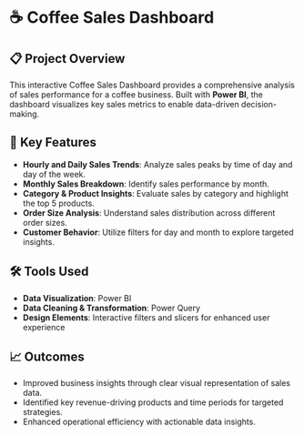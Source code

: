 # ☕ Coffee Sales Dashboard

## 📋 Project Overview
This interactive Coffee Sales Dashboard provides a comprehensive analysis of sales performance for a coffee business. Built with **Power BI**, the dashboard visualizes key sales metrics to enable data-driven decision-making.

## 🎯 Key Features
- **Hourly and Daily Sales Trends**: Analyze sales peaks by time of day and day of the week.
- **Monthly Sales Breakdown**: Identify sales performance by month.
- **Category & Product Insights**: Evaluate sales by category and highlight the top 5 products.
- **Order Size Analysis**: Understand sales distribution across different order sizes.
- **Customer Behavior**: Utilize filters for day and month to explore targeted insights.

## 🛠️ Tools Used
- **Data Visualization**: Power BI
- **Data Cleaning & Transformation**: Power Query
- **Design Elements**: Interactive filters and slicers for enhanced user experience

## 📈 Outcomes
- Improved business insights through clear visual representation of sales data.
- Identified key revenue-driving products and time periods for targeted strategies.
- Enhanced operational efficiency with actionable data insights.

